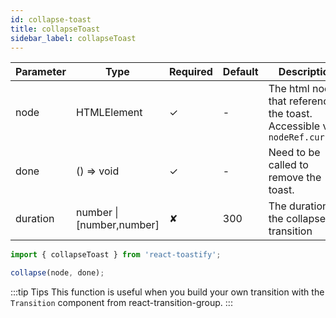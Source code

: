 ```yaml
---
id: collapse-toast
title: collapseToast
sidebar_label: collapseToast
---
```


| Parameter | Type                      | Required | Default | Description                                                              |
|-----------|---------------------------|----------|---------|--------------------------------------------------------------------------|
| node      | HTMLElement               | ✓        | -       | The html node that reference the toast. Accessible via `nodeRef.current` |
| done      | () => void                | ✓        | -       | Need to be called to remove the toast.                                   |
| duration  | number \| [number,number] | ✘        | 300     | The duration of the collapse transition                                  |

```js
import { collapseToast } from 'react-toastify';

collapse(node, done);
```

:::tip Tips
This function is useful when you build your own transition with the `Transition` component from react-transition-group.
:::